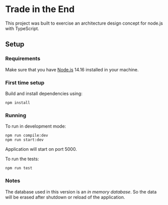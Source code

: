 # Trade in the End
This project was built to exercise an architecture design concept for node.js with TypeScript.

## Setup
### Requirements
Make sure that you have [Node.js](https://nodejs.org/en/) 14.16 installed in your machine.

### First time setup
Build and install dependencies using:
```
npm install
```

### Running
To run in development mode:
```
npm run compile:dev
npm run start:dev
```
Application will start on port 5000.

To run the tests:
```
npm run test
```

### Notes
The database used in this version is an *in memory database*. So the data will be erased after shutdown or reload of the application.
